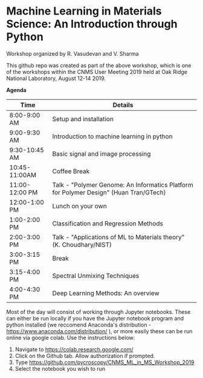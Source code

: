 # Machine Learning in Materials Science: An Introduction through Python

Workshop organized by R. Vasudevan and V. Sharma

This github repo was created as part of the above workshop, which is one of the workshops within the CNMS User Meeting 2019 held at Oak Ridge National Laboratory, August 12-14 2019.

<b>Agenda</b>

Time | Details
--- | --- | 
8:00-9:00 AM	| Setup and installation
9:00-9:30 AM	| Introduction to machine learning in python
9:30-10:45 AM	| Basic signal and image processing
10:45-11:00AM	| Coffee Break
11:00-12:00 PM	| Talk - "Polymer Genome: An Informatics Platform for Polymer Design" (Huan Tran/GTech)
12:00-1:00 PM	| Lunch on your own
1:00-2:00 PM	| Classification and Regression Methods
2:00-3:00 PM	| Talk - "Applications of ML to Materials theory" (K. Choudhary/NIST)
3:00-3:15 PM	| Break
3:15-4:00 PM	| Spectral Unmixing Techniques
4:00-4:30 PM	| Deep Learning Methods: An overview

Most of the day will consist of working through Jupyter notebooks. These can either be run locally if you have the Jupyter notebook program and python installed (we reccomend Anaconda's distribution - https://www.anaconda.com/distribution/ ), or more easily these can be run online via google colab. Use the instructions below:

1. Navigate to https://colab.research.google.com/
2. Click on the Github tab. Allow authorization if prompted.
3. Type https://github.com/pycroscopy/CNMS_ML_in_MS_Workshop_2019
4. Select the notebook you wish to run
